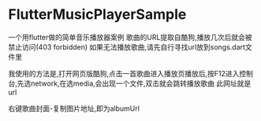 # FlutterMusicPlayerSample
一个用flutter做的简单音乐播放器案例
歌曲的URL提取自酷狗,播放几次后就会被禁止访问(403 forbidden)
如果无法播放歌曲,请先自行寻找url放到songs.dart文件里

我使用的方法是,打开网页版酷狗,点击一首歌曲进入播放页播放后,按F12进入控制台,先选network,在选media,会出现一个文件,双击就会跳转播放歌曲
此网址就是url

右键歌曲封面-复制图片地址,即为albumUrl
